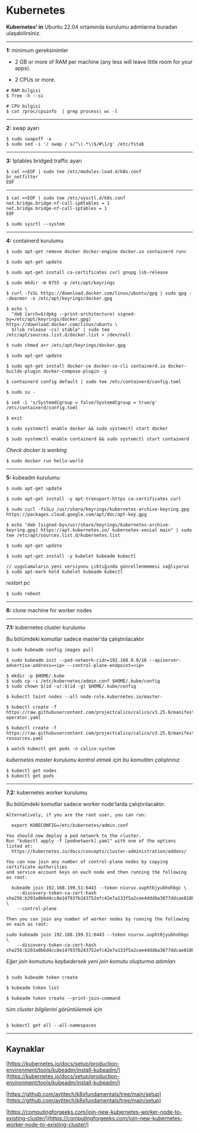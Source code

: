 # Kubernetes
**Kubernetes' in** Ubuntu 22.04 ortamında kurulumu adımlarına buradan ulaşabilirsiniz.

---



**1:** minimum gereksinimler

- 2 GB or more of RAM per machine (any less will leave little room for your apps).

- 2 CPUs or more.

```shell
# RAM bilgisi
$ free -h --si

# CPU bilgisi
$ cat /proc/cpuinfo  | grep process| wc -l
```

---

**2:** swap ayarı

```shell
$ sudo swapoff -a
$ sudo sed -i '/ swap / s/^\(.*\)$/#\1/g' /etc/fstab
```
---

**3:** Iptables bridged traffic ayarı

```shell
$ cat <<EOF | sudo tee /etc/modules-load.d/k8s.conf
br_netfilter
EOF
```
---

```shell
$ cat <<EOF | sudo tee /etc/sysctl.d/k8s.conf
net.bridge.bridge-nf-call-ip6tables = 1
net.bridge.bridge-nf-call-iptables = 1
EOF
```

```shell
$ sudo sysctl --system
```
---

**4:** containerd kurulumu

```shell
$ sudo apt-get remove docker docker-engine docker.io containerd runc

$ sudo apt-get update

$ sudo apt-get install ca-certificates curl gnupg lsb-release
```

```shell
$ sudo mkdir -m 0755 -p /etc/apt/keyrings

$ curl -fsSL https://download.docker.com/linux/ubuntu/gpg | sudo gpg --dearmor -o /etc/apt/keyrings/docker.gpg

$ echo \
  "deb [arch=$(dpkg --print-architecture) signed-by=/etc/apt/keyrings/docker.gpg] https://download.docker.com/linux/ubuntu \
  $(lsb_release -cs) stable" | sudo tee /etc/apt/sources.list.d/docker.list > /dev/null

$ sudo chmod a+r /etc/apt/keyrings/docker.gpg
```

```shell
$ sudo apt-get update

$ sudo apt-get install docker-ce docker-ce-cli containerd.io docker-buildx-plugin docker-compose-plugin -y

$ containerd config default | sudo tee /etc/containerd/config.toml

$ sudo su -

$ sed -i 's/SystemdCgroup = false/SystemdCgroup = true/g' /etc/containerd/config.toml

$ exit

$ sudo systemctl enable docker && sudo systemctl start docker

$ sudo systemctl enable containerd && sudo systemctl start containerd
```

*Check docker is working*

```shell
$ sudo docker run hello-world
```
---

**5:** kubeadm kurulumu


```shell
$ sudo apt-get update

$ sudo apt-get install -y apt-transport-https ca-certificates curl

$ sudo curl -fsSLo /usr/share/keyrings/kubernetes-archive-keyring.gpg https://packages.cloud.google.com/apt/doc/apt-key.gpg

$ echo "deb [signed-by=/usr/share/keyrings/kubernetes-archive-keyring.gpg] https://apt.kubernetes.io/ kubernetes-xenial main" | sudo tee /etc/apt/sources.list.d/kubernetes.list

$ sudo apt-get update

$ sudo apt-get install -y kubelet kubeadm kubectl

// uygulamaların yeni versiyonu çıktığında güncellenmemesi sağlıyoruz
$ sudo apt-mark hold kubelet kubeadm kubectl

```

*restart pc*

```shell
$ sudo reboot
```
---

**6:** clone machine for worker nodes

---

**7.1:** kubernetes cluster kurulumu

Bu bölümdeki komutlar sadece master'da çalıştırılacaktır

```shell
$ sudo kubeadm config images pull

$ sudo kubeadm init --pod-network-cidr=192.168.0.0/16 --apiserver-advertise-address=<ip> --control-plane-endpoint=<ip>
```

```shell
$ mkdir -p $HOME/.kube
$ sudo cp -i /etc/kubernetes/admin.conf $HOME/.kube/config
$ sudo chown $(id -u):$(id -g) $HOME/.kube/config
```

```shell
$ kubectl taint nodes --all node-role.kubernetes.io/master-

$ kubectl create -f https://raw.githubusercontent.com/projectcalico/calico/v3.25.0/manifests/tigera-operator.yaml

$ kubectl create -f https://raw.githubusercontent.com/projectcalico/calico/v3.25.0/manifests/custom-resources.yaml

$ watch kubectl get pods -n calico-system
```
*kubernetes master kurulumu kontrol etmek için bu komutları çalıştırınız*

```shell
$ kubectl get nodes
$ kubectl get pods
```
---

**7.2:** kubernetes worker kurulumu

Bu bölümdeki komutlar sadece worker node'larda çalıştırılacaktır.

```shell
Alternatively, if you are the root user, you can run:

  export KUBECONFIG=/etc/kubernetes/admin.conf

You should now deploy a pod network to the cluster.
Run "kubectl apply -f [podnetwork].yaml" with one of the options listed at:
  https://kubernetes.io/docs/concepts/cluster-administration/addons/

You can now join any number of control-plane nodes by copying certificate authorities
and service account keys on each node and then running the following as root:

  kubeadm join 192.168.199.51:6443 --token niuruv.uupht6jyubhohbgc \
	--discovery-token-ca-cert-hash sha256:b203a0b6d4cc8e147937b243752efc42e7a133f5a2cee4dddba3877ddcae8180 \
	--control-plane 

Then you can join any number of worker nodes by running the following on each as root:

sudo kubeadm join 192.168.199.51:6443 --token niuruv.uupht6jyubhohbgc \
	--discovery-token-ca-cert-hash sha256:b203a0b6d4cc8e147937b243752efc42e7a133f5a2cee4dddba3877ddcae8180 

```

*Eğer join komutunu kaybedersek yeni join komutu oluşturma adımları*
```shell

$ sudo kubeadm token create

$ kubeadm token list

$ kubeadm token create --print-join-command

```


*tüm cluster bilgilerini görüntülemek için*
```shell

$ kubectl get all --all-namespaces

```
---

## Kaynaklar

[https://kubernetes.io/docs/setup/production-environment/tools/kubeadm/install-kubeadm/](https://kubernetes.io/docs/setup/production-environment/tools/kubeadm/install-kubeadm/)

[https://github.com/aytitech/k8sfundamentals/tree/main/setup](https://github.com/aytitech/k8sfundamentals/tree/main/setup)

[https://computingforgeeks.com/join-new-kubernetes-worker-node-to-existing-cluster/](https://computingforgeeks.com/join-new-kubernetes-worker-node-to-existing-cluster/)

